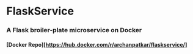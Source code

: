 # FlaskService
### A Flask broiler-plate microservice on Docker

#### [Docker Repo][https://hub.docker.com/r/archanpatkar/flaskservice/]
